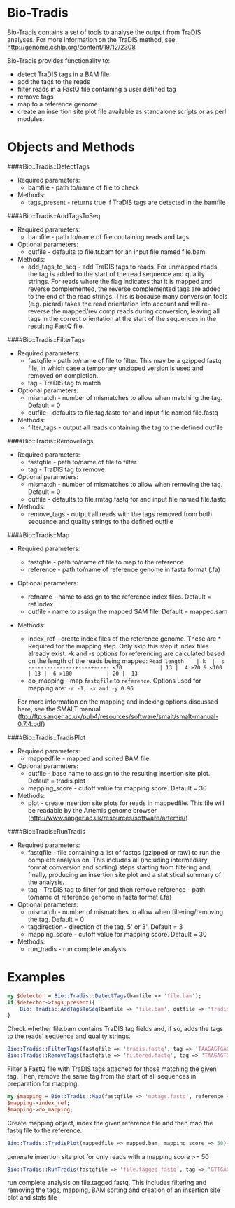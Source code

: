 Bio-Tradis
==========
Bio-Tradis contains a set of tools to analyse the output from TraDIS analyses.
For more information on the TraDIS method, see http://genome.cshlp.org/content/19/12/2308

Bio-Tradis provides functionality to:
* detect TraDIS tags in a BAM file
* add the tags to the reads
* filter reads in a FastQ file containing a user defined tag
* remove tags
* map to a reference genome
* create an insertion site plot file
available as standalone scripts or as perl modules.

Objects and Methods
===================
####Bio::Tradis::DetectTags
* Required parameters:
	* bamfile - path to/name of file to check
* Methods:
	* tags_present - returns true if TraDIS tags are detected in the bamfile
	
####Bio::Tradis::AddTagsToSeq
* Required parameters:
	* bamfile - path to/name of file containing reads and tags
* Optional parameters:
	* outfile - defaults to file.tr.bam for an input file named file.bam
* Methods:
	* add_tags_to_seq - add TraDIS tags to reads. For unmapped reads, the tag
					  is added to the start of the read sequence and quality
					  strings. For reads where the flag indicates that it is
					  mapped and reverse complemented, the reverse complemented
					  tags are added to the end of the read strings.
					  This is because many conversion tools (e.g. picard) takes
					  the read orientation into account and will re-reverse the
					  mapped/rev comp reads during conversion, leaving all tags
					  in the correct orientation at the start of the sequences
					  in the resulting FastQ file.

####Bio::Tradis::FilterTags
* Required parameters:
	* fastqfile - path to/name of file to filter. This may be a gzipped fastq file,
				in which case a temporary unzipped version is used and removed on
				completion.
	* tag       - TraDIS tag to match
* Optional parameters:
	* mismatch - number of mismatches to allow when matching the tag. Default = 0
	* outfile  - defaults to file.tag.fastq for and input file named file.fastq
* Methods:
	* filter_tags - output all reads containing the tag to the defined outfile
	
####Bio::Tradis::RemoveTags
* Required parameters:
	* fastqfile - path to/name of file to filter.
	* tag       - TraDIS tag to remove
* Optional parameters:
	* mismatch - number of mismatches to allow when removing the tag. Default = 0
	* outfile  - defaults to file.rmtag.fastq for and input file named file.fastq
* Methods:
	* remove_tags - output all reads with the tags removed from both sequence and
				  quality strings to the defined outfile
				
####Bio::Tradis::Map
* Required parameters:
	* fastqfile - path to/name of file to map to the reference
	* reference - path to/name of reference genome in fasta format (.fa)
* Optional parameters:
	* refname - name to assign to the reference index files. Default = ref.index
	* outfile - name to assign the mapped SAM file. Default = mapped.sam
* Methods:
	* index_ref - create index files of the reference genome. These are * Required
				for the mapping step. Only skip this step if index files already
				exist. -k and -s options for referencing are calculated based
				on the length of the reads being mapped:
				`
				Read length    | k  |  s
				---------------+----+-----
				<70            | 13 |  4
				>70 & <100     | 13 |  6
				>100           | 20 |  13
				`
	* do_mapping - map `fastqfile` to `reference`. Options used for mapping are:
				 `-r -1, -x and -y 0.96`
				
	For more information on the mapping and indexing options discussed here, see the SMALT manual (ftp://ftp.sanger.ac.uk/pub4/resources/software/smalt/smalt-manual-0.7.4.pdf)
				
####Bio::Tradis::TradisPlot
* Required parameters:
	* mappedfile - mapped and sorted BAM file
* Optional parameters:
	* outfile - base name to assign to the resulting insertion site plot. Default = tradis.plot
	* mapping_score - cutoff value for mapping score. Default = 30
* Methods:
	* plot - create insertion site plots for reads in mappedfile. This file will be readable by the Artemis genome browser (http://www.sanger.ac.uk/resources/software/artemis/)
	 
####Bio::Tradis::RunTradis
* Required parameters:
	* fastqfile - file containing a list of fastqs (gzipped or raw) to run the 
				complete analysis on. This includes all (including 
				intermediary format conversion and sorting) steps starting from
				filtering and, finally, producing an insertion site plot and a 
				statistical summary of the analysis.
	* tag - TraDIS tag to filter for and then remove
	reference - path to/name of reference genome in fasta format (.fa)
* Optional parameters:
	* mismatch - number of mismatches to allow when filtering/removing the tag. Default = 0
	* tagdirection - direction of the tag, 5' or 3'. Default = 3
	* mapping_score - cutoff value for mapping score. Default = 30
* Methods:
	* run_tradis - run complete analysis

Examples
========
```Perl
my $detector = Bio::Tradis::DetectTags(bamfile => 'file.bam');
if($detector->tags_present){
	Bio::Tradis::AddTagsToSeq(bamfile => 'file.bam', outfile => 'tradis.bam')->add_tags_to_seq;
}
```
Check whether file.bam contains TraDIS tag fields and, if so, adds the tags
to the reads' sequence and quality strings.

```Perl
Bio::Tradis::FilterTags(fastqfile => 'tradis.fastq', tag => 'TAAGAGTGAC', outfile => 'filtered.fastq')->filter_tags;
Bio::Tradis::RemoveTags(fastqfile => 'filtered.fastq', tag => 'TAAGAGTGAC', outfile => 'notags.fastq')->remove_tags;
```
Filter a FastQ file with TraDIS tags attached for those matching the given tag.
Then, remove the same tag from the start of all sequences in preparation for mapping.

```Perl
my $mapping = Bio::Tradis::Map(fastqfile => 'notags.fastq', reference => 'path/to/reference.fa');
$mapping->index_ref;
$mapping->do_mapping;
```
Create mapping object, index the given reference file and then map the
fastq file to the reference.

```Perl
Bio::Tradis::TradisPlot(mappedfile => mapped.bam, mapping_score => 50)->plot;
```
generate insertion site plot for only reads with a mapping score >= 50

```Perl
Bio::Tradis::RunTradis(fastqfile => 'file.tagged.fastq', tag => 'GTTGAGGCCA', reference => 'path/to/reference.fa')->run_tradis;
```
run complete analysis on file.tagged.fastq. This includes filtering and removing
the tags, mapping, BAM sorting and creation of an insertion site plot and stats file


